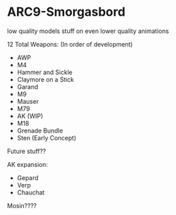 # ARC9-Smorgasbord
low quality models stuff on even lower quality animations

12 Total Weapons: (In order of development)
- AWP 
- M4
- Hammer and Sickle
- Claymore on a Stick
- Garand
- M9
- Mauser
- M79
- AK (WIP)
- M18
- Grenade Bundle
- Sten (Early Concept)

Future stuff??

AK expansion:
- Gepard
- Verp
- Chauchat

Mosin????